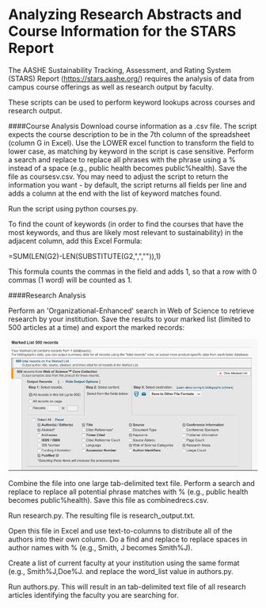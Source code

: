 Analyzing Research Abstracts and Course Information for the STARS Report
========================================================================

The AASHE Sustainability Tracking, Assessment, and Rating System (STARS) Report
(https://stars.aashe.org/) requires the analysis of data from campus course offerings as well as research
output by faculty.

These scripts can be used to perform keyword lookups across courses and research output.

####Course Analysis
Download course information as a .csv file.  The script expects the course description to be in the 7th column of the spreadsheet (column G in Excel).
Use the LOWER excel function to transform the field to lower case, as matching by keyword in the script is case sensitive.  Perform a search and replace to replace all phrases with the phrase using a % instead of a space (e.g., public health becomes public%health).  Save the file as coursesv.csv.
You may need to adjust the script to return the information you want - by default, the script returns all fields per line and adds a column at the end with the list of keyword matches found.

Run the script using python courses.py.

To find the count of keywords (in order to find the courses that have the most keywords, and thus are likely most relevant to sustainability) in the adjacent column, add this Excel Formula:  

=SUM(LEN(G2)-LEN(SUBSTITUTE(G2,",","")),1)

This formula counts the commas in the field and adds 1, so that a row with 0 commas (1 word) will be counted as 1.

####Research Analysis

Perform an 'Organizational-Enhanced' search in Web of Science to retrieve research by your institution.  Save the results to your marked list (limited to 500 articles at a time) and export the marked records:

![Marked List Export Settings](https://raw.githubusercontent.com/lpmagnuson/STARS/master/WOSrecords/WOS_Field_Export.png)

Combine the file into one large tab-delimited text file.  Perform a search and replace to replace all potential phrase matches with % (e.g., public health becomes public%health).  Save this file as combinedrecs.csv.

Run research.py.  The resulting file is research_output.txt.

Open this file in Excel and use text-to-columns to distribute all of the authors into their own column.  Do a find and replace to replace spaces in author names with % (e.g., Smith, J becomes Smith%J).

Create a list of current faculty at your institution using the same format (e.g., Smith%J,Doe%J. and replace the word_list value in authors.py.

Run authors.py.  This will result in an tab-delimited text file of all research articles identifying the faculty you are searching for.





